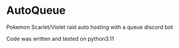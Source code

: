 # AutoQueue
Pokemon Scarlet/Violet raid auto hosting with a queue discord bot

Code was written and tested on python3.11
